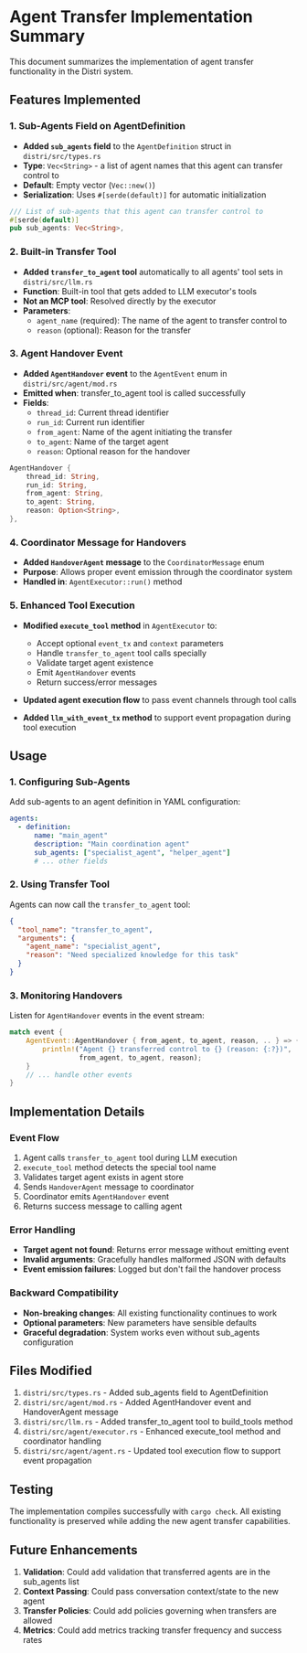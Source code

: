# Agent Transfer Implementation Summary

This document summarizes the implementation of agent transfer functionality in the Distri system.

## Features Implemented

### 1. Sub-Agents Field on AgentDefinition

- **Added `sub_agents` field** to the `AgentDefinition` struct in `distri/src/types.rs`
- **Type**: `Vec<String>` - a list of agent names that this agent can transfer control to
- **Default**: Empty vector (`Vec::new()`)
- **Serialization**: Uses `#[serde(default)]` for automatic initialization

```rust
/// List of sub-agents that this agent can transfer control to
#[serde(default)]
pub sub_agents: Vec<String>,
```

### 2. Built-in Transfer Tool

- **Added `transfer_to_agent` tool** automatically to all agents' tool sets in `distri/src/llm.rs`
- **Function**: Built-in tool that gets added to LLM executor's tools
- **Not an MCP tool**: Resolved directly by the executor
- **Parameters**:
  - `agent_name` (required): The name of the agent to transfer control to
  - `reason` (optional): Reason for the transfer

### 3. Agent Handover Event

- **Added `AgentHandover` event** to the `AgentEvent` enum in `distri/src/agent/mod.rs`
- **Emitted when**: transfer_to_agent tool is called successfully
- **Fields**:
  - `thread_id`: Current thread identifier
  - `run_id`: Current run identifier 
  - `from_agent`: Name of the agent initiating the transfer
  - `to_agent`: Name of the target agent
  - `reason`: Optional reason for the handover

```rust
AgentHandover {
    thread_id: String,
    run_id: String,
    from_agent: String,
    to_agent: String,
    reason: Option<String>,
},
```

### 4. Coordinator Message for Handovers

- **Added `HandoverAgent` message** to the `CoordinatorMessage` enum
- **Purpose**: Allows proper event emission through the coordinator system
- **Handled in**: `AgentExecutor::run()` method

### 5. Enhanced Tool Execution

- **Modified `execute_tool` method** in `AgentExecutor` to:
  - Accept optional `event_tx` and `context` parameters
  - Handle `transfer_to_agent` tool calls specially
  - Validate target agent existence
  - Emit `AgentHandover` events
  - Return success/error messages

- **Updated agent execution flow** to pass event channels through tool calls
- **Added `llm_with_event_tx` method** to support event propagation during tool execution

## Usage

### 1. Configuring Sub-Agents

Add sub-agents to an agent definition in YAML configuration:

```yaml
agents:
  - definition:
      name: "main_agent"
      description: "Main coordination agent"
      sub_agents: ["specialist_agent", "helper_agent"]
      # ... other fields
```

### 2. Using Transfer Tool

Agents can now call the `transfer_to_agent` tool:

```json
{
  "tool_name": "transfer_to_agent",
  "arguments": {
    "agent_name": "specialist_agent",
    "reason": "Need specialized knowledge for this task"
  }
}
```

### 3. Monitoring Handovers

Listen for `AgentHandover` events in the event stream:

```rust
match event {
    AgentEvent::AgentHandover { from_agent, to_agent, reason, .. } => {
        println!("Agent {} transferred control to {} (reason: {:?})", 
                 from_agent, to_agent, reason);
    }
    // ... handle other events
}
```

## Implementation Details

### Event Flow

1. Agent calls `transfer_to_agent` tool during LLM execution
2. `execute_tool` method detects the special tool name
3. Validates target agent exists in agent store
4. Sends `HandoverAgent` message to coordinator
5. Coordinator emits `AgentHandover` event
6. Returns success message to calling agent

### Error Handling

- **Target agent not found**: Returns error message without emitting event
- **Invalid arguments**: Gracefully handles malformed JSON with defaults
- **Event emission failures**: Logged but don't fail the handover process

### Backward Compatibility

- **Non-breaking changes**: All existing functionality continues to work
- **Optional parameters**: New parameters have sensible defaults
- **Graceful degradation**: System works even without sub_agents configuration

## Files Modified

1. `distri/src/types.rs` - Added sub_agents field to AgentDefinition
2. `distri/src/agent/mod.rs` - Added AgentHandover event and HandoverAgent message
3. `distri/src/llm.rs` - Added transfer_to_agent tool to build_tools method
4. `distri/src/agent/executor.rs` - Enhanced execute_tool method and coordinator handling
5. `distri/src/agent/agent.rs` - Updated tool execution flow to support event propagation

## Testing

The implementation compiles successfully with `cargo check`. All existing functionality is preserved while adding the new agent transfer capabilities.

## Future Enhancements

1. **Validation**: Could add validation that transferred agents are in the sub_agents list
2. **Context Passing**: Could pass conversation context/state to the new agent
3. **Transfer Policies**: Could add policies governing when transfers are allowed
4. **Metrics**: Could add metrics tracking transfer frequency and success rates